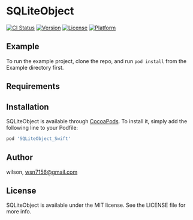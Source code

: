 # SQLiteObject

[![CI Status](https://img.shields.io/travis/wilson/SQLiteObject.svg?style=flat)](https://travis-ci.org/wilson/SQLiteObject)
[![Version](https://img.shields.io/cocoapods/v/SQLiteObject.svg?style=flat)](https://cocoapods.org/pods/SQLiteObject)
[![License](https://img.shields.io/cocoapods/l/SQLiteObject.svg?style=flat)](https://cocoapods.org/pods/SQLiteObject)
[![Platform](https://img.shields.io/cocoapods/p/SQLiteObject.svg?style=flat)](https://cocoapods.org/pods/SQLiteObject)

## Example

To run the example project, clone the repo, and run `pod install` from the Example directory first.

## Requirements

## Installation

SQLiteObject is available through [CocoaPods](https://cocoapods.org). To install
it, simply add the following line to your Podfile:

```ruby
pod 'SQLiteObject_Swift'
```

## Author

wilson, wsn7156@gmail.com

## License

SQLiteObject is available under the MIT license. See the LICENSE file for more info.
